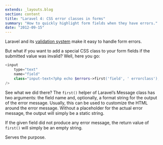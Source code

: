 ```yaml
---
extends: _layouts.blog
section: content
title: "Laravel 4: CSS error classes in forms"
summary: "How to quickly highlight form fields when they have errors."
date: "2012-09-15"
---
```


Laravel and its [validation system][1] make it easy to handle form errors.

But what if you want to add a special CSS class to your form fields if the submitted value was invalid?
Well, here you go:

~~~php
<input
    type="text"
    name="field"
    class="input-text<?php echo $errors->first('field', ' errorclass'); ?>"
/>
~~~

See what we did there?
The `first()` helper of Laravel’s Message class has two arguments: the field name and, optionally, a format string for the output of the error message.
Usually, this can be used to customize the HTML around the error message.
Without a placeholder for the actual error message, the output will simply be a static string.

If the given field did not produce any error message, the return value of `first()` will simply be an empty string.

Serves the purpose.

[1]: http://laravel.com/docs/validation "Documentation about validation in Laravel"
